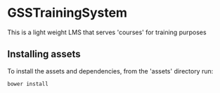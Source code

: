 # GSSTrainingSystem
This is a light weight LMS that serves 'courses' for training purposes

## Installing assets
To install the assets and dependencies, from the 'assets' directory run:

  `bower install`
  

